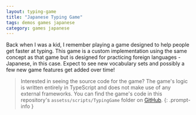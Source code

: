 ```yaml
---
layout: typing-game
title: "Japanese Typing Game"
tags: demos games japanese
category: games japanese
---
```


Back when I was a kid, I remember playing a game designed to help people get
faster at typing. This game is a custom implementation using the same concept
as that game but is designed for practicing foreign languages - Japanese, in
this case. Expect to see new vocabulary sets and possibly a few new game
features get added over time!

> Interested in seeing the source code for the game? The game's logic is written
> entirely in TypeScript and does not make use of any external frameworks. You
> can find the game's code in this repository's `assetss/scripts/TypingGame`
> folder on [GitHub](https://github.com/zkWildfire/whattf.how/tree/master/assets/scripts/TypingGame).
{: .prompt-info }
